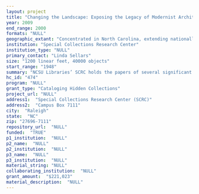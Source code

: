 ```yaml
--- 
layout: project 
title: "Changing the Landscape: Exposing the Legacy of Modernist Architects and Landscape Architects"
year: 2009
end_range: 2000
formats: "NULL"
geographic_extant: "Concentrated in North Carolina, extending nationally and internationally."
institution: "Special Collections Research Center"
institution_type: "NULL"
primary_contact: "Linda Sellars"
size: "1200 linear feet, 40000 objects"
start_range: "1948"
summary: "NCSU Libraries’ SCRC holds the papers of several significant modernist architects and landscape architects who changed their professions as well as the national and regional landscape. SCRC has collected representations of their works to make them widely accessible to scholars and practitioners. Selections from six influential designers--Matthew Nowicki; Lewis Clarke; Richard Bell; George Smart; Holloway & Reeves; Biberstein, Bowles, Meacham & Reed--comprise approximately 1200 linear feet of material spanning the latter half of the 20th century. All practiced in North Carolina but had national scope and influence. Comprising over 40,000 original plans and drawings in both paper and electronic formats as well as related project files and records, these collections offer valuable insight to the evolution of the field and modernism's relevance today. Among the works that this project has uncovered are Matthew Nowicki's internationally acclaimed J.S. Dorton Arena, unique for its steel cable supported saddle-shaped roof in tension and held up by parabolic concrete arches in compression; Lewis Clarke’s plan for Palmetto Dunes, Hilton Head Island; Richard Bell's Water Garden, an influential mixed used development; and Holloway and Reeves's North Carolina Museum of Art, done with the nationally renowned architect Edward Durrell Stone. These works reveal how the local practice of modernism changed the built environment as well as the cultural climate of cities around the nation."
hc_id: "474"
program: "NULL"
grant_type: "Cataloging Hidden Collections"
project_url: "NULL"
address1:  "Special Collections Research Center (SCRC)"
address2:  "Campus Box 7111"
city:  "Raleigh"
state:  "NC"
zip: "27696-7111"
repository_url:  "NULL"
funded:  "TRUE"
p1_institution:  "NULL"
p2_name:  "NULL"
p2_institution:  "NULL"
p3_name:  "NULL"
p3_institution:  "NULL"
material_string: "NULL"
collaborating_institution:  "NULL"
grant_amount:  "$221,023"
material_description:  "NULL"
---
```

